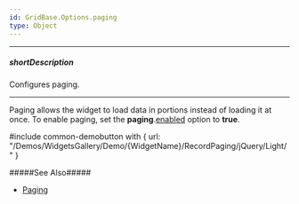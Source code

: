 ```yaml
---
id: GridBase.Options.paging
type: Object
---
```

---
##### shortDescription
Configures paging.

---
Paging allows the widget to load data in portions instead of loading it at once. To enable paging, set the **paging**.[enabled](/api-reference/10%20UI%20Widgets/GridBase/1%20Configuration/paging/enabled.md '{basewidgetpath}/Configuration/paging/#enabled') option to **true**.

#include common-demobutton with {
    url: "/Demos/WidgetsGallery/Demo/{WidgetName}/RecordPaging/jQuery/Light/"
}

#####See Also#####
- [Paging](/Documentation/Guide/Widgets/{WidgetName}/Paging/)